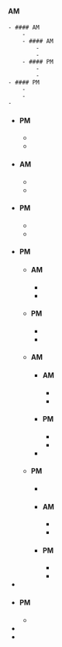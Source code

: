 #### AM
	- #### AM
		-
		- #### AM
			-
			-
		- #### PM
			-
			-
	- #### PM
		-
		-
	-
- #### PM
	-
	-
- #### AM
	-
	-
- #### PM
	-
	-
- #### PM
	- #### AM
		-
		-
	- #### PM
		-
		-
	- #### AM
		- #### AM
			-
			-
		- #### PM
			-
			-
		-
	- #### PM
		-
		- #### AM
			-
			-
		- #### PM
			-
			-
-
- #### PM
	-
-
-